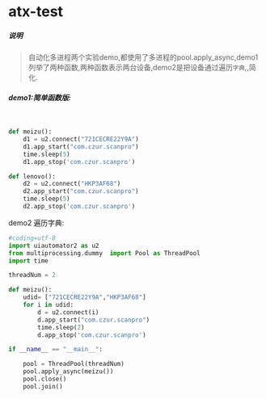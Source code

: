 # atx-test

##### 说明

> 自动化多进程两个实验demo,都使用了多进程的pool.apply_async,demo1列举了两种函数,两种函数表示两台设备,demo2是把设备通过遍历```字典```,,简化.

##### demo1:简单函数版:

```python


def meizu():
    d1 = u2.connect("721CECRE22Y9A")
    d1.app_start("com.czur.scanpro")
    time.sleep(5)
    d1.app_stop('com.czur.scanpro')

def lenovo():
    d2 = u2.connect("HKP3AF68")
    d2.app_start("com.czur.scanpro")
    time.sleep(5)
    d2.app_stop('com.czur.scanpro')

```



demo2 遍历字典:

```python
#coding=utf-8
import uiautomator2 as u2 
from multiprocessing.dummy  import Pool as ThreadPool
import time

threadNum = 2

def meizu():
    udid= ["721CECRE22Y9A","HKP3AF68"]
    for i in udid:
        d = u2.connect(i)
        d.app_start("com.czur.scanpro")
        time.sleep(2)
        d.app_stop('com.czur.scanpro')

if __name__ == "__main__":

    pool = ThreadPool(threadNum)    
    pool.apply_async(meizu())
    pool.close()
    pool.join()
```

